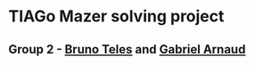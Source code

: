 # TIAGo Mazer solving project
## Group 2 - [Bruno Teles](https://github.com/brunoctt) and [Gabriel Arnaud](https://github.com/bielarnaud)
